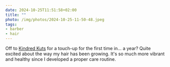 ```yaml
---
date: 2024-10-25T11:51:58+02:00
title: ""
photo: /img/photos/2024-10-25-11-50-48.jpeg
tags:
- barber
- hair
---
```

Off to [Kindred Kuts](https://kindredkuts.com/) for a touch-up for the first time in... a year? Quite excited about the way my hair has been growing. It's so much more vibrant and healthy since I developed a proper care routine. 